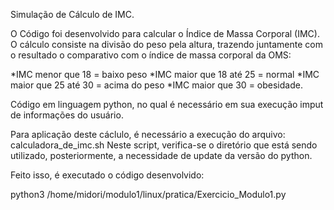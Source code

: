 Simulação de Cálculo de IMC.

O Código foi desenvolvido para calcular o Índice de Massa Corporal (IMC). 
O cálculo consiste na divisão do peso pela altura, trazendo juntamente com o resultado o comparativo com o índice de massa corporal da OMS:

*IMC menor que 18 = baixo peso
*IMC maior que 18 até 25 = normal
*IMC maior que 25 até 30 = acima do peso
*IMC maior que 30 = obesidade.

Código em linguagem python, no qual é necessário em sua execução imput de informações do usuário.


Para aplicação deste cáclulo, é necessário a execução do arquivo: calculadora_de_imc.sh 
Neste script, verifica-se o diretório que está sendo utilizado, posteriormente, a necessidade de update da versão do python.

Feito isso, é executado o código desenvolvido:

python3 /home/midori/modulo1/linux/pratica/Exercicio_Modulo1.py



